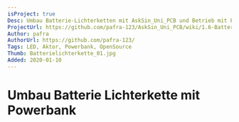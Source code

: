 ```yaml
---
isProject: true
Desc: Umbau Batterie-Lichterketten mit AskSin_Uni_PCB und Betrieb mit Powerbank
ProjectUrl: https://github.com/pafra-123/AskSin_Uni_PCB/wiki/1.6-Batterie-Lichterkette-mit-Powerbank
Author: pafra
AuthorUrl: https://github.com/pafra-123/
Tags: LED, Aktor, Powerbank, OpenSource
Thumb: Batterielichterkette_01.jpg
Added: 2020-01-10
---
```


# Umbau Batterie Lichterkette mit Powerbank
